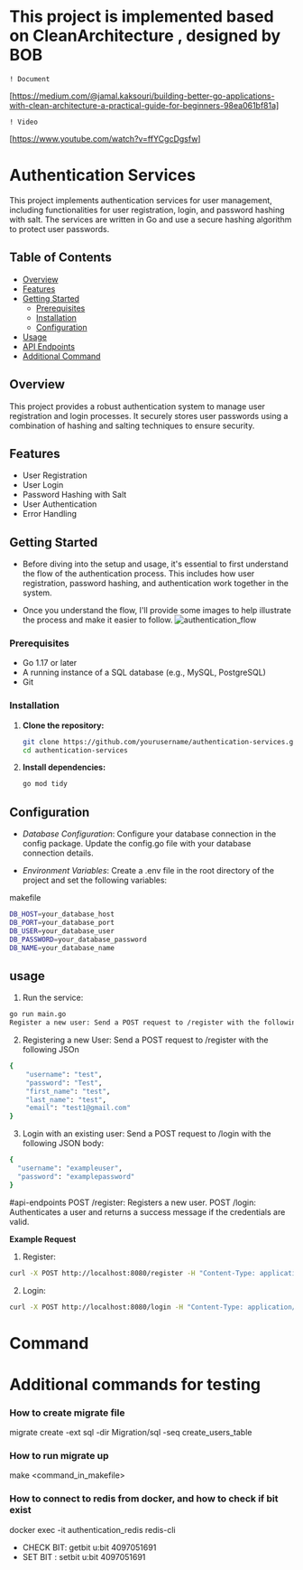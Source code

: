 # This project is implemented based on CleanArchitecture , designed by BOB

    ! Document

[https://medium.com/@jamal.kaksouri/building-better-go-applications-with-clean-architecture-a-practical-guide-for-beginners-98ea061bf81a]

    ! Video

[https://www.youtube.com/watch?v=ffYCgcDgsfw]

# Authentication Services

This project implements authentication services for user management, including functionalities for user registration, login, and password hashing with salt. The services are written in Go and use a secure hashing algorithm to protect user passwords.

## Table of Contents

- [Overview](#overview)
- [Features](#features)
- [Getting Started](#getting-started)
  - [Prerequisites](#prerequisites)
  - [Installation](#installation)
  - [Configuration](#configuration)
- [Usage](#usage)
- [API Endpoints](#api-endpoints)
- [Additional Command](#command)

## Overview

This project provides a robust authentication system to manage user registration and login processes. It securely stores user passwords using a combination of hashing and salting techniques to ensure security.

## Features

- User Registration
- User Login
- Password Hashing with Salt
- User Authentication
- Error Handling

## Getting Started
- Before diving into the setup and usage, it's essential to first understand the flow of the authentication process. This includes how user registration, password hashing, and authentication work together in the system. 

- Once you understand the flow, I'll provide some images to help illustrate the process and make it easier to follow.
![authentication_flow](https://github.com/user-attachments/assets/11546488-3269-41f9-8507-f660b201c051)


### Prerequisites

- Go 1.17 or later
- A running instance of a SQL database (e.g., MySQL, PostgreSQL)
- Git

### Installation

1. **Clone the repository:**
   ```bash
   git clone https://github.com/yourusername/authentication-services.git
   cd authentication-services
   ```

2. **Install dependencies:**
    ```bash
    go mod tidy
    ```

## Configuration
- *Database Configuration*: Configure your database connection in the config package. Update the config.go file with your database connection details.

- *Environment Variables*: Create a .env file in the root directory of the project and set the following variables:

makefile
```bash
DB_HOST=your_database_host
DB_PORT=your_database_port
DB_USER=your_database_user
DB_PASSWORD=your_database_password
DB_NAME=your_database_name
```

## usage
1. Run the service:
```bash
go run main.go
Register a new user: Send a POST request to /register with the following JSON body:
```

2. Registering a new User: Send a POST request to /register with the following JSOn
```bash
{
    "username": "test",
    "password": "Test",
    "first_name": "test",
    "last_name": "test",
    "email": "test1@gmail.com"
}
```

3. Login with an existing user: Send a POST request to /login with the following JSON body:
```bash
{
  "username": "exampleuser",
  "password": "examplepassword"
}
```

#api-endpoints
POST /register: Registers a new user.
POST /login: Authenticates a user and returns a success message if the credentials are valid.

**Example Request**
1. Register:
```bash
curl -X POST http://localhost:8080/register -H "Content-Type: application/json" -d '{"username": "exampleuser", "password": "examplepassword"}'
```
2. Login:
```bash
curl -X POST http://localhost:8080/login -H "Content-Type: application/json" -d '{"username": "exampleuser", "password": "examplepassword"}'
```

# Command
# Additional commands for testing

### How to create migrate file

migrate create -ext sql -dir Migration/sql -seq create_users_table

### How to run migrate up

make <command_in_makefile>

### How to connect to redis from docker, and how to check if bit exist

docker exec -it authentication_redis redis-cli

-   CHECK BIT: getbit u:bit 4097051691
-   SET BIT : setbit u:bit 4097051691
